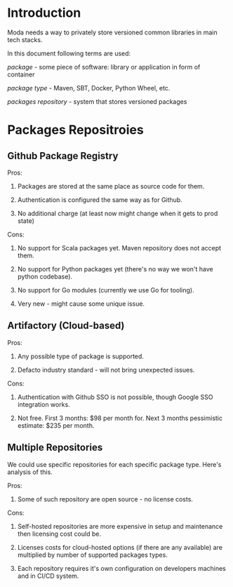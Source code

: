 # Introduction

Moda needs a way to privately store versioned common libraries in main tech stacks.

In this document following terms are used:

*package* - some piece of software: library or application in form of container

*package type* - Maven, SBT, Docker, Python Wheel, etc.

*packages repository* - system that stores versioned packages

# Packages Repositroies

## Github Package Registry

Pros:

1. Packages are stored at the same place as source code for them.

2. Authentication is configured the same way as for Github.

3. No additional charge (at least now might change when it gets to prod state)

Cons:

1. No support for Scala packages yet. Maven repository does not accept them.

2. No support for Python packages yet (there's no way we won't have python codebase).

3. No support for Go modules (currently we use Go for tooling).

4. Very new - might cause some unique issue.

## Artifactory (Cloud-based)

Pros:

1. Any possible type of package is supported.

2. Defacto industry standard - will not bring unexpected issues.

Cons:

1. Authentication with Github SSO is not possible, though Google SSO integration works.

2. Not free. First 3 months: $98 per month for. Next 3 months pessimistic estimate: $235 per month.

## Multiple Repositories

We could use specific repositories for each specific package type. Here's analysis of this.

Pros:

1. Some of such repository are open source - no license costs.

Cons:

1. Self-hosted repositories are more expensive in setup and maintenance then licensing cost could be.

2. Licenses costs for cloud-hosted options (if there are any available) are multiplied by number of supported packages types.

3. Each repository requires it's own configuration on developers machines and in CI/CD system.
